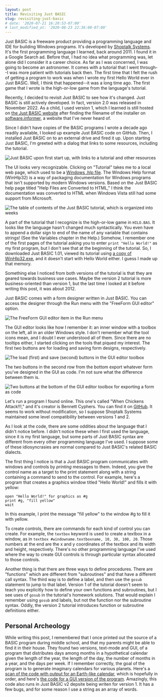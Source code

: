 ```yaml
---
layout: post
title: Revisiting Just BASIC
slug: revisiting-just-basic
# date: '2020-07-21 16:20:53-07:00'
# last_modified_at: '2020-08-23 22:36:00-07:00'
---
```


Just BASIC is a freeware product providing a programming language and IDE for
building Windows programs. It's developed by [Shoptalk
Systems](https://justbasic.com/aboutus.html). It's the first programming
language I learned, back around 2011. I found it in a Google Search ad. Before
that, I had no idea what programming was, let alone did I consider it a career
choice. As far as I was concerned, I was going to become an astronomer. It comes
with a tutorial that I went through--I was more patient with tutorials back
then. The first time that I felt the rush of getting a program to work was when
I wrote my first Hello World ever in Just BASIC. Well, I think that happened--it
was a long time ago. The first game that I wrote is the high-or-low game from
the language's tutorial.

Recently, I decided to revisit Just BASIC to see how it's changed. Just BASIC is
still actively developed. In fact, version 2.0 was released in November 2022. As a child, I
used version 1, which I learned is still hosted on [the Just BASIC
website](https://justbasic.com/jbwin101.exe) after finding the filename of the
installer on
[software.informer](https://just-basic.software.informer.com/download/), a
website that I've never heard of.

Since I didn't have copies of the BASIC programs I wrote a decade ago readily
available, I looked up example Just BASIC code on GitHub. Then, I installed Just
BASIC on to an external drive and fired it up. Upon starting Just BASIC, I'm
greeted with a dialog that links to some resources, including the tutorial.

![Just BASIC upon first start up, with links to a tutorial and other
resources](/assets/revisiting-just-basic/just-basic-start.png)

The UI looks very recognizable. Clicking on "Tutorial" takes me to a local web
page, which used to be a [Windows .hlp
file](https://support.microsoft.com/en-us/topic/error-opening-help-in-windows-based-programs-feature-not-included-or-help-not-supported-3c841463-d67c-6062-0ee7-1a149da3973b).
The Windows Help format (WinHlp32) is a way of packaging documentation for
Windows programs that isn't supported by modern Windows versions. Based on the
Just BASIC help page titled "Help Files are Converted to HTML," I think the
documentation was converted to HTML when Windows Vista still had some support
from Microsoft.

![The table of contents of the Just BASIC tutorial, which is organized into
weeks](/assets/revisiting-just-basic/tutorial-toc.png)

A part of the tutorial that I recognize is the high-or-low game in `HILO.BAS`.
It looks like the language hasn't changed much syntactically. You even have to
append a dollar sign to end of the name of any variable that contains strings!
(See the Variables chapter in the Help.) Somehow, I remember one of the first
pages of the tutorial asking you to enter `print "Hello World!"` as my first
program, but I don't see that at the beginning of the tutorial. So, I downloaded
Just BASIC 1.01, viewed its tutorial using [a copy of
WinHlp32.exe](https://raxsoft.com/raxccm/software_mirrors.php?pid=1&progid=13),
and it doesn't start with Hello World either. I guess I made up that memory.

Something else I noticed from both versions of the tutorial is that they are
geared towards business use cases. Maybe the version 2 tutorial is more
business-oriented than version 1, but the last time I looked at it before
writing this post, it was about 2012.

Just BASIC comes with a form designer written in Just BASIC. You can access the
designer through the Run menu with the "FreeForm GUI editor" option.

![The FreeForm GUI editor item in the Run
menu](/assets/revisiting-just-basic/free-form-gui-run-menu.png)

The GUI editor looks like how I remember it: an inner window with a toolbox on
the left, all in an older Windows style. I don't remember what the tool icons
mean, and I doubt I ever understood all of them. Since there are no tooltips
either, I started clicking on the tools that piqued my interest. The first two
buttons are for loading and saving form designs, respectively.

![The load (first) and save (second) buttons in the GUI editor
toolbox](/assets/revisiting-just-basic/load-and-save-form.jpg)

The two buttons in the second row from the bottom export whatever form you've
designed in the GUI as code. I'm not sure what the difference between them is.

![Two buttons at the bottom of the GUI editor toolbox for exporting a form as
code](/assets/revisiting-just-basic/export-form.jpg)

Let's run a program I found online. This one's called "When Chickens Attack!!!,"
and it's creator is Bennett Cyphers. You can find it on
[GitHub](https://github.com/bcyphers/justBASIC). It seems to work without
modification, so I suppose Shoptalk Systems maintained some level compatibility
between versions 1 and 2.

As I look at the code, there are some oddities about the language that I didn't
notice before. I didn't notice these when I first used the language, since it is
my first language, but some parts of Just BASIC syntax are different from every
other programming language I've used. I suppose some of these idiosyncrasies are
normal compared to Just BASIC's related BASIC dialects.

The first thing I notice is that a Just BASIC program communicates with windows
and controls by *printing* messages to them. Indeed, you give the control name
as a target to the print statement along with a string containing a command to
send to the control. For example, here's a program that creates a graphics
window titled "Hello World!" and fills it with yellow:

```basic
open "Hello World!" for graphics as #g
print #g, "fill yellow"
wait
```

In this example, I print the message "fill yellow" to the window #g to fill it
with yellow.

To create controls, there are commands for each kind of control you can create.
For example, the `textbox` keyword is used to create a textbox in a window, as
in `textbox #windowname.textboxname, 10, 30, 100, 20`. Those numbers at the end
are the x and y coordinates of the textbox and its width and height,
respectively. There's no other programming language I've used where the way to
create GUI controls is through particular syntax allocated to those controls.

Another thing is that there are three ways to define procedures. There are
"functions" which are different from "subroutines" and that have a different
call syntax. The third way is to define a label, and then use the `gosub`
statement to jump to that label. Version 1 of the tutorial doesn't seem to teach
you explicitly how to define your own functions and subroutines, but I see uses
of `gosub` in the tutorial's homework solutions. That would explain I remember
using `gosub` and labels, but not the function nor the subroutine syntax. Oddly,
the version 2 tutorial introduces function or subroutine definitions either.

## Personal Archeology

While writing this post, I remembered that I once printed out the source of a
BASIC program during middle school, and that my parents might be able to find it
in their house. They found two versions, text-mode and GUI, of a program that
distributes days among months in a hypothetical calendar given the length of the
year, the length of the day, the number of months in a year, and the days per
week. If I remember correctly, the goal of the program is to generate imaginary
calendars for various planets. Here's a [scan of the code with output for an
Earth-like calendar](/assets/revisiting-just-basic/calendar-basic-ocr.pdf),
which is hopefully in order, and here's [the code for a GUI version of the
program](/assets/revisiting-just-basic/calendar-gui.bas). Amazingly, this code
also runs in Just BASIC v2 depsite being writen for version 1. It has a few
bugs, and for some reason I use a string as an array of words.

<!-- TODO: Conclude somehow -->
